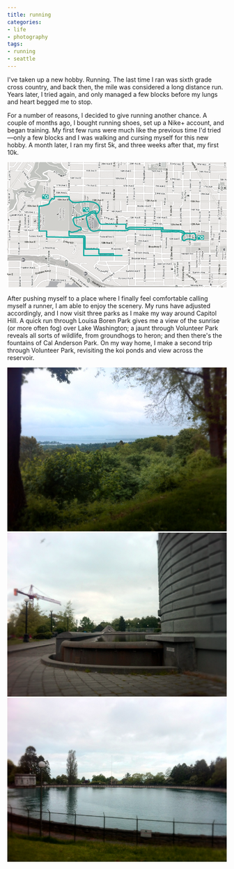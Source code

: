 ```yaml
---
title: running
categories:
- life
- photography
tags:
- running
- seattle
---
```


I've taken up a new hobby. Running. The last time I ran was sixth grade cross country, and back then, the mile was considered a long distance run. Years later, I tried again, and only managed a few blocks before my lungs and heart begged me to stop.

For a number of reasons, I decided to give running another chance. A couple of months ago, I bought running shoes, set up a Nike+ account, and began training. My first few runs were much like the previous time I'd tried—only a few blocks and I was walking and cursing myself for this new hobby. A month later, I ran my first 5k, and three weeks after that, my first 10k.

![](06/20110607_runmap.png)

After pushing myself to a place where I finally feel comfortable calling myself a runner, I am able to enjoy the scenery. My runs have adjusted accordingly, and I now visit three parks as I make my way around Capitol Hill. A quick run through Louisa Boren Park gives me a view of the sunrise (or more often fog) over Lake Washington; a jaunt through Volunteer Park reveals all sorts of wildlife, from groundhogs to heron; and then there's the fountains of Cal Anderson Park. On my way home, I make a second trip through Volunteer Park, revisiting the koi ponds and view across the reservoir.

![Louisa Boren Park](06/20110607_run03.png)
![Cal Anderson Park](06/20110607_run01.png)
![Volunteer Park](06/20110607_run02.png)

